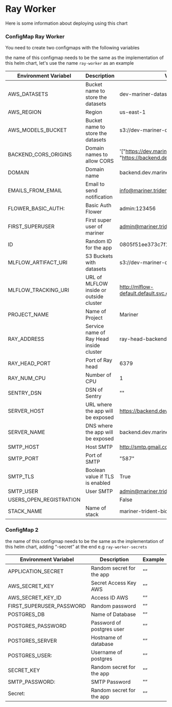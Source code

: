 # Ray Worker

Here is some information about deploying using this chart

### ConfigMap  Ray Worker

You need to create two configmaps with the following variables

the name of this configmap needs to be the same as the implementation of this helm chart, let's use the name `ray-worker` as an example

| Environment Variabel | Description | Value |
| --- | --- | --- |
| AWS_DATASETS | Bucket name to store the datasets | dev-mariner-datasets |
| AWS_REGION | Region | us-east-1 |
| AWS_MODELS_BUCKET | Bucket name to store the datasets | s3://dev-mariner-datasets |
| BACKEND_CORS_ORIGINS | Domain names to allow CORS | '["https://dev.mariner.trident.bio/", "https://backend.dev.mariner.trident.bio/"]' |
| DOMAIN | Domain name | backend.dev.mariner.trident.bio |
| EMAILS_FROM_EMAIL | Email to send notification | info@mariner.trident.bio |
| FLOWER_BASIC_AUTH: | Basic Auth Flower | admin:123456 |
| FIRST_SUPERUSER | First super user of mariner | admin@mariner.trident.bio |
| ID | Random ID for the app | 0805f51ee373c7f1343a |
| MLFLOW_ARTIFACT_URI | S3 Buckets with datasets | s3://dev-mariner-datasets |
| MLFLOW_TRACKING_URI | URL of MLFLOW inside or outside cluster | http://mlflow-default.default.svc.cluster.local:5000/ |
| PROJECT_NAME | Name of Project | Mariner |
| RAY_ADDRESS | Service name of Ray Head inside cluster | ray-head-backend |
| RAY_HEAD_PORT | Port of Ray head | 6379 |
| RAY_NUM_CPU | Number of CPU | 1 |
| SENTRY_DSN | DSN of Sentry | "" |
| SERVER_HOST | URL where the app will be exposed | https://backend.dev.mariner.trident.bio/ |
| SERVER_NAME | DNS where the app will be exposed | backend.dev.mariner.trident.bio |
| SMTP_HOST | Host SMTP | http://smtp.gmail.com/ |
| SMTP_PORT | Port of SMTP | "587" |
| SMTP_TLS | Boolean value if TLS is enabled | True |
| SMTP_USER | User SMTP | admin@mariner.trident.bio |
| USERS_OPEN_REGISTRATION |  | False |
| STACK_NAME | Name of stack | mariner-trident-bio |

### ConfigMap  2

the name of this configmap needs to be the same as the implementation of this helm chart, adding “-secret” at the end e.g `ray-worker-secrets`

| Environment Variabel | Description | Example |
| --- | --- | --- |
| APPLICATION_SECRET | Random secret for the app | "” |
| AWS_SECRET_KEY | Secret Access Key AWS | "” |
| AWS_SECRET_KEY_ID | Access ID AWS | "” |
| FIRST_SUPERUSER_PASSWORD | Random password | "” |
| POSTGRES_DB | Name of Database | "” |
| POSTGRES_PASSWORD | Password of postgres user | "” |
| POSTGRES_SERVER | Hostname of database | "” |
| POSTGRES_USER: | Username of postgres | "” |
| SECRET_KEY | Random secret for the app | "” |
| SMTP_PASSWORD: | SMTP Password | "” |
| Secret: | Random secret for the app | "” |